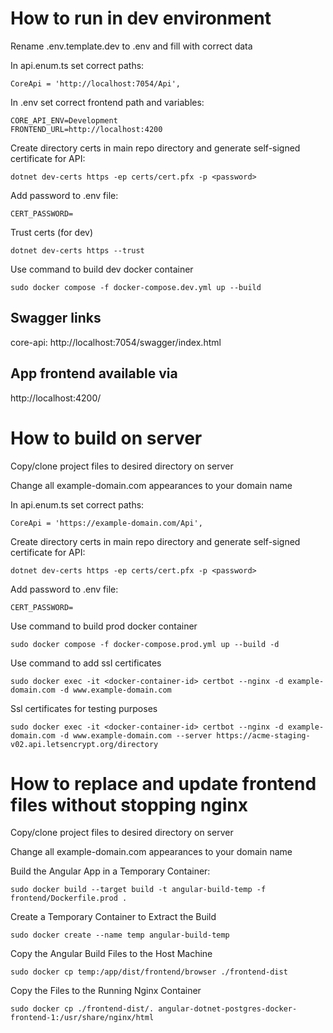 # How to run in dev environment

Rename .env.template.dev to .env and fill with correct data

In api.enum.ts set correct paths:

```shell
CoreApi = 'http://localhost:7054/Api',
```

In .env set correct frontend path and variables:

```shell
CORE_API_ENV=Development
FRONTEND_URL=http://localhost:4200
```

Create directory certs in main repo directory and generate self-signed certificate for API:

```shell
dotnet dev-certs https -ep certs/cert.pfx -p <password>
```

Add password to .env file:

```shell
CERT_PASSWORD=
```

Trust certs (for dev)

```shell
dotnet dev-certs https --trust
```

Use command to build dev docker container

```shell
sudo docker compose -f docker-compose.dev.yml up --build
```

## Swagger links

core-api: http://localhost:7054/swagger/index.html

## App frontend available via

http://localhost:4200/

# How to build on server

Copy/clone project files to desired directory on server

Change all example-domain.com appearances to your domain name

In api.enum.ts set correct paths:

```shell
CoreApi = 'https://example-domain.com/Api',
```

Create directory certs in main repo directory and generate self-signed certificate for API:

```shell
dotnet dev-certs https -ep certs/cert.pfx -p <password>
```

Add password to .env file:

```shell
CERT_PASSWORD=
```

Use command to build prod docker container

```shell
sudo docker compose -f docker-compose.prod.yml up --build -d
```

Use command to add ssl certificates

```shell
sudo docker exec -it <docker-container-id> certbot --nginx -d example-domain.com -d www.example-domain.com
```

Ssl certificates for testing purposes

```shell
sudo docker exec -it <docker-container-id> certbot --nginx -d example-domain.com -d www.example-domain.com --server https://acme-staging-v02.api.letsencrypt.org/directory
```

# How to replace and update frontend files without stopping nginx

Copy/clone project files to desired directory on server

Change all example-domain.com appearances to your domain name

Build the Angular App in a Temporary Container:

```shell
sudo docker build --target build -t angular-build-temp -f frontend/Dockerfile.prod .
```

Create a Temporary Container to Extract the Build

```shell
sudo docker create --name temp angular-build-temp
```

Copy the Angular Build Files to the Host Machine

```shell
sudo docker cp temp:/app/dist/frontend/browser ./frontend-dist
```

Copy the Files to the Running Nginx Container

```shell
sudo docker cp ./frontend-dist/. angular-dotnet-postgres-docker-frontend-1:/usr/share/nginx/html
```
